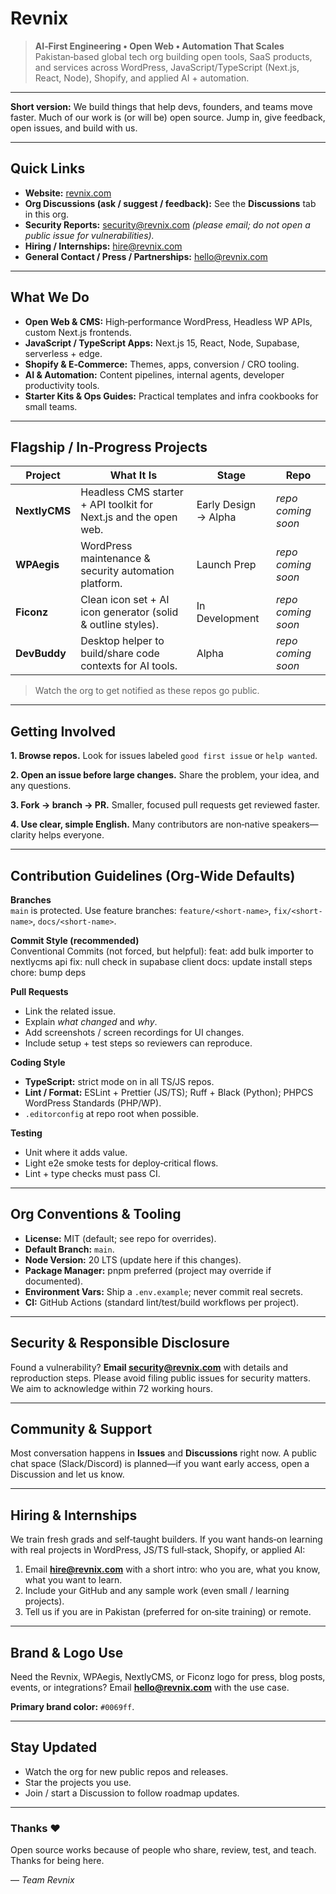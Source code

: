 # Revnix

> **AI‑First Engineering • Open Web • Automation That Scales**  
> Pakistan‑based global tech org building open tools, SaaS products, and services across WordPress, JavaScript/TypeScript (Next.js, React, Node), Shopify, and applied AI + automation.

---

**Short version:** We build things that help devs, founders, and teams move faster. Much of our work is (or will be) open source. Jump in, give feedback, open issues, and build with us.

---

## Quick Links

- **Website:** [revnix.com](https://revnix.com)
- **Org Discussions (ask / suggest / feedback):** See the **Discussions** tab in this org.
- **Security Reports:** security@revnix.com _(please email; do not open a public issue for vulnerabilities)._
- **Hiring / Internships:** hire@revnix.com
- **General Contact / Press / Partnerships:** hello@revnix.com

---

## What We Do

- **Open Web & CMS:** High‑performance WordPress, Headless WP APIs, custom Next.js frontends.
- **JavaScript / TypeScript Apps:** Next.js 15, React, Node, Supabase, serverless + edge.
- **Shopify & E‑Commerce:** Themes, apps, conversion / CRO tooling.
- **AI & Automation:** Content pipelines, internal agents, developer productivity tools.
- **Starter Kits & Ops Guides:** Practical templates and infra cookbooks for small teams.

---

## Flagship / In‑Progress Projects

| Project       | What It Is                                                       | Stage                | Repo               |
| ------------- | ---------------------------------------------------------------- | -------------------- | ------------------ |
| **NextlyCMS** | Headless CMS starter + API toolkit for Next.js and the open web. | Early Design → Alpha | _repo coming soon_ |
| **WPAegis**   | WordPress maintenance & security automation platform.            | Launch Prep          | _repo coming soon_ |
| **Ficonz**    | Clean icon set + AI icon generator (solid & outline styles).     | In Development       | _repo coming soon_ |
| **DevBuddy**  | Desktop helper to build/share code contexts for AI tools.        | Alpha                | _repo coming soon_ |

> Watch the org to get notified as these repos go public.

---

## Getting Involved

**1. Browse repos.** Look for issues labeled `good first issue` or `help wanted`.

**2. Open an issue before large changes.** Share the problem, your idea, and any questions.

**3. Fork → branch → PR.** Smaller, focused pull requests get reviewed faster.

**4. Use clear, simple English.** Many contributors are non‑native speakers—clarity helps everyone.

---

## Contribution Guidelines (Org‑Wide Defaults)

**Branches**  
`main` is protected. Use feature branches: `feature/<short-name>`, `fix/<short-name>`, `docs/<short-name>`.

**Commit Style (recommended)**  
Conventional Commits (not forced, but helpful):
feat: add bulk importer to nextlycms api
fix: null check in supabase client
docs: update install steps
chore: bump deps

**Pull Requests**

- Link the related issue.
- Explain _what changed_ and _why_.
- Add screenshots / screen recordings for UI changes.
- Include setup + test steps so reviewers can reproduce.

**Coding Style**

- **TypeScript:** strict mode on in all TS/JS repos.
- **Lint / Format:** ESLint + Prettier (JS/TS); Ruff + Black (Python); PHPCS WordPress Standards (PHP/WP).
- `.editorconfig` at repo root when possible.

**Testing**

- Unit where it adds value.
- Light e2e smoke tests for deploy‑critical flows.
- Lint + type checks must pass CI.

---

## Org Conventions & Tooling

- **License:** MIT (default; see repo for overrides).
- **Default Branch:** `main`.
- **Node Version:** 20 LTS (update here if this changes).
- **Package Manager:** pnpm preferred (project may override if documented).
- **Environment Vars:** Ship a `.env.example`; never commit real secrets.
- **CI:** GitHub Actions (standard lint/test/build workflows per project).

---

## Security & Responsible Disclosure

Found a vulnerability? **Email security@revnix.com** with details and reproduction steps. Please avoid filing public issues for security matters. We aim to acknowledge within 72 working hours.

---

## Community & Support

Most conversation happens in **Issues** and **Discussions** right now. A public chat space (Slack/Discord) is planned—if you want early access, open a Discussion and let us know.

---

## Hiring & Internships

We train fresh grads and self‑taught builders. If you want hands‑on learning with real projects in WordPress, JS/TS full‑stack, Shopify, or applied AI:

1. Email **hire@revnix.com** with a short intro: who you are, what you know, what you want to learn.
2. Include your GitHub and any sample work (even small / learning projects).
3. Tell us if you are in Pakistan (preferred for on‑site training) or remote.

---

## Brand & Logo Use

Need the Revnix, WPAegis, NextlyCMS, or Ficonz logo for press, blog posts, events, or integrations? Email **hello@revnix.com** with the use case.

**Primary brand color:** `#0069ff`.

---

## Stay Updated

- Watch the org for new public repos and releases.
- Star the projects you use.
- Join / start a Discussion to follow roadmap updates.

---

### Thanks ❤️

Open source works because of people who share, review, test, and teach. Thanks for being here.

— _Team Revnix_
